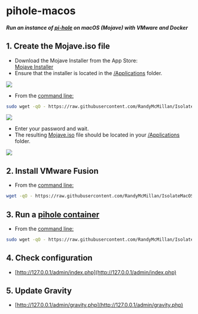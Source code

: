 # pihole-macos

##### Run an instance of [pi-hole](https://github.com/pi-hole/pi-hole) on macOS (Mojave) with VMware and Docker


## 1. Create the Mojave.iso file

- Download the Mojave Installer from the App Store:  
[Mojave Installer](https://go.redirectingat.com/?id=803X112722&xcust=41-3629363-11-0000000&sref=https%3A%2F%2Fwww.macworld.co.uk%2Fhow-to%2Fmac-software%2Fdownload-old-os-x-3629363%2F&xs=1&url=https%3A%2F%2Fitunes.apple.com%2Fgb%2Fapp%2Fmacos-mojave%2Fid1398502828%3Fmt%3D12)
- Ensure that the installer is located in the [/Applications](file:///Applications/) folder.

![](https://raw.githubusercontent.com/pihole-macos/pihole-macos/master/InstallmacOSMojave.png)

- From the [command line:](file:///Applications/Utilities/Terminal.app)

```bash
sudo wget -qO - https://raw.githubusercontent.com/RandyMcMillan/IsolateMacOS/master/mojave-iso.sh | bash
```
![](https://raw.githubusercontent.com/pihole-macos/pihole-macos/master/Terminal.png)

- Enter your password and wait.
- The resulting [Mojave.iso](file:///Applications/Mojave.iso) file should be located in your [/Applications](file:///Applications/) folder.

![](https://raw.githubusercontent.com/pihole-macos/pihole-macos/master/Mojave.iso.png)


## 2. Install VMware Fusion

- From the [command line:](file:///Applications/Utilities/Terminal.app)

```bash
wget -qO - https://raw.githubusercontent.com/RandyMcMillan/IsolateMacOS/master/installDocker.sh | bash

```

## 3. Run a [pihole container](https://hub.docker.com/r/pihole/pihole)

- From the [command line:](file:///Applications/Utilities/Terminal.app)

```bash
sudo wget -qO - https://raw.githubusercontent.com/RandyMcMillan/IsolateMacOS/master/runPiHole.sh| bash

```
## 4. Check configuration

- [http://127.0.0.1/admin/index.php](http://127.0.0.1/admin/index.php)

## 5. Update Gravity

- [http://127.0.0.1/admin/gravity.php](http://127.0.0.1/admin/gravity.php)